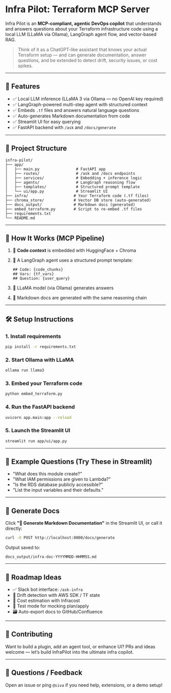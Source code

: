 # Infra Pilot: Terraform MCP Server

Infra Pilot is an **MCP-compliant, agentic DevOps copilot** that understands and answers questions about your Terraform infrastructure code using a local LLM (LLaMA via Ollama), LangGraph agent flow, and vector-based RAG.

> Think of it as a ChatGPT-like assistant that knows your actual Terraform setup — and can generate documentation, answer questions, and be extended to detect drift, security issues, or cost spikes.

---

## 🚀 Features

* ✅ Local LLM inference (LLaMA 3 via Ollama — no OpenAI key required)
* ✅ LangGraph-powered multi-step agent with structured context
* ✅ Embeds `.tf` files and answers natural language questions
* ✅ Auto-generates Markdown documentation from code
* ✅ Streamlit UI for easy querying
* ✅ FastAPI backend with `/ask` and `/docs/generate`

---

## 📁 Project Structure

```
infra-pilot/
├── app/
│   ├── main.py                # FastAPI app
│   ├── routes/                # /ask and /docs endpoints
│   ├── services/              # Embedding + inference logic
│   ├── agents/                # LangGraph reasoning flow
│   ├── templates/             # Structured prompt template
│   └── ui/app.py              # Streamlit UI
├── infra/                    # Your Terraform code (.tf files)
├── chroma_store/             # Vector DB store (auto-generated)
├── docs_output/              # Markdown docs (generated)
├── embed_terraform.py        # Script to re-embed .tf files
├── requirements.txt
└── README.md
```

---

## 🧠 How It Works (MCP Pipeline)

1. 🧾 **Code context** is embedded with HuggingFace + Chroma
2. 🧠 A LangGraph agent uses a structured prompt template:

   ```
   ## Code: {code_chunks}
   ## Vars: {tf_vars}
   ## Question: {user_query}
   ```
3. 🤖 LLaMA model (via Ollama) generates answers
4. 📘 Markdown docs are generated with the same reasoning chain

---

## 🛠️ Setup Instructions

### 1. Install requirements

```bash
pip install -r requirements.txt
```

### 2. Start Ollama with LLaMA

```bash
ollama run llama3
```

### 3. Embed your Terraform code

```bash
python embed_terraform.py
```

### 4. Run the FastAPI backend

```bash
uvicorn app.main:app --reload
```

### 5. Launch the Streamlit UI

```bash
streamlit run app/ui/app.py
```

---

## 💬 Example Questions (Try These in Streamlit)

* "What does this module create?"
* "What IAM permissions are given to Lambda?"
* "Is the RDS database publicly accessible?"
* "List the input variables and their defaults."

---

## 📘 Generate Docs

Click **"📝 Generate Markdown Documentation"** in the Streamlit UI,
or call it directly:

```bash
curl -X POST http://localhost:8000/docs/generate
```

Output saved to:

```
docs_output/infra-doc-YYYYMMDD-HHMMSS.md
```

---

## 🧱 Roadmap Ideas

* ✅ Slack bot interface: `/ask-infra`
* 🧠 Drift detection with AWS SDK / TF state
* 💸 Cost estimation with Infracost
* 🧪 Test mode for mocking plan/apply
* 🗃️ Auto-export docs to GitHub/Confluence

---

## 🤝 Contributing

Want to build a plugin, add an agent tool, or enhance UI?
PRs and ideas welcome — let’s build InfraPilot into the ultimate infra copilot.

---

## 💬 Questions / Feedback

Open an issue or ping `@siva` if you need help, extensions, or a demo setup!
